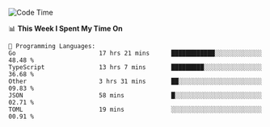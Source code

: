 <!--START_SECTION:waka-->
![Code Time](http://img.shields.io/badge/Code%20Time-469%20hrs%2029%20mins-blue)

📊 **This Week I Spent My Time On** 

```text
💬 Programming Languages: 
Go                       17 hrs 21 mins      ████████████░░░░░░░░░░░░░   48.48 % 
TypeScript               13 hrs 7 mins       █████████░░░░░░░░░░░░░░░░   36.68 % 
Other                    3 hrs 31 mins       ██░░░░░░░░░░░░░░░░░░░░░░░   09.83 % 
JSON                     58 mins             █░░░░░░░░░░░░░░░░░░░░░░░░   02.71 % 
TOML                     19 mins             ░░░░░░░░░░░░░░░░░░░░░░░░░   00.91 % 
```


<!--END_SECTION:waka-->